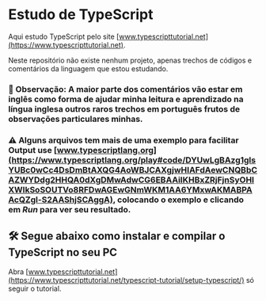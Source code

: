 # Estudo de TypeScript

Aqui estudo TypeScript pelo site [www.typescripttutorial.net](https://www.typescripttutorial.net).

Neste repositório não existe nenhum projeto, apenas trechos de códigos e comentários da linguagem que estou estudando.

### 🤔 Observação: A maior parte dos comentários vão  estar em inglês como forma de ajudar minha leitura e aprendizado na língua inglesa outros raros trechos em português frutos de observações particulares minhas. 

### ⚠️ Alguns arquivos tem mais de uma exemplo para facilitar Output use [www.typescriptlang.org](https://www.typescriptlang.org/play#code/DYUwLgBAzg1glsYUBc0wCc4DsDmBtAXQG4AoWBJCAXgjwHIAFdAewCNQBbCAZWYDdg2HHQA0dXgDMwAdwCG6EBAAiIKHBxZRjFjnSyOHIXWIkSoSOUTVo8RFDwAGEwGNmWKM1AA6YMxwAKMABPAAcQZgl-S2AAShjSCAggA), colocando o exemplo e clicando em *Run* para ver seu resultado.

## 🛠️ Segue abaixo como instalar e compilar o TypeScript no seu PC 

Abra [www.typescripttutorial.net](https://www.typescripttutorial.net/typescript-tutorial/setup-typescript/) só seguir o tutorial.
